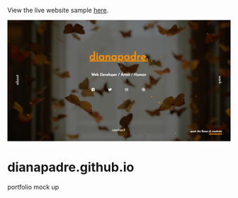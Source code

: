 View the live website sample [here](https://dianapadre.github.io).

![screenshot image](image.png)

# dianapadre.github.io
portfolio mock up
